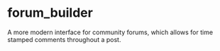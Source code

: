# forum_builder
A more modern interface for community forums, which allows for time stamped comments throughout a post.
